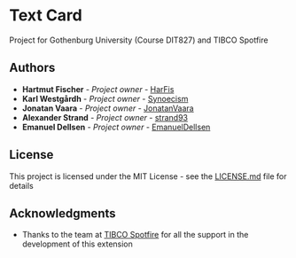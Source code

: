 # Text Card

Project for Gothenburg University (Course DIT827) and TIBCO Spotfire

## Authors

-   **Hartmut Fischer** - _Project owner_ - [HarFis](https://github.com/HarFis)
-   **Karl Westgårdh** - _Project owner_ - [Synoecism](https://github.com/Synoecism)
-   **Jonatan Vaara** - _Project owner_ - [JonatanVaara](https://github.com/JonatanVaara)
-   **Alexander Strand** - _Project owner_ - [strand93](https://github.com/strand93)
-   **Emanuel Dellsen** - _Project owner_ - [EmanuelDellsen](https://github.com/EmanuelDellsen)

## License

This project is licensed under the MIT License - see the [LICENSE.md](LICENSE.md) file for details

## Acknowledgments

- Thanks to the team at [TIBCO Spotfire](https://www.tibco.com/products/tibco-spotfire) for all the support in the development of this extension
